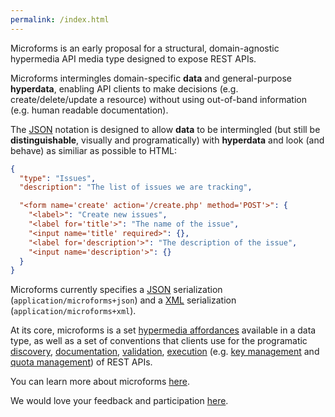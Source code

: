 ```yaml
---
permalink: /index.html
---
```


Microforms is an early proposal for a structural, domain-agnostic hypermedia API media type designed to expose REST APIs.

Microforms intermingles domain-specific **data** and general-purpose **hyperdata**, enabling API clients to make decisions (e.g. create/delete/update a resource) without using out-of-band information (e.g. human readable documentation).

The [JSON](json.md) notation is designed to allow **data** to be intermingled (but still be  **distinguishable**, visually and programatically) with **hyperdata** and look (and behave) as similiar as possible to HTML:

```json
{
  "type": "Issues",
  "description": "The list of issues we are tracking",

  "<form name='create' action='/create.php' method='POST'>": {
    "<label>": "Create new issues",
    "<label for='title'>": "The name of the issue",
    "<input name='title' required>": {},
    "<label for='description'>": "The description of the issue",
    "<input name='description'>": {}
  }
}
```

Microforms currently specifies a [JSON](json.md) serialization (```application/microforms+json```) and a [XML](xml.md) serialization (```application/microforms+xml```).

At its core, microforms is a set [hypermedia affordances](intro.md) available in a data type, as well as a set of conventions that clients use for the programatic [discovery](intro.md#discovery), [documentation](intro.md#documentation), [validation](intro.md#validation-rules), [execution](intro.md#execution-rules) (e.g. [key management](intro.md#key-management) and [quota management](intro.md#quota-management)) of REST APIs.

You can learn more about microforms [here](intro.md).

We would love your feedback and participation [here](https://github.com/samuelgoto/microforms/issues/new).

